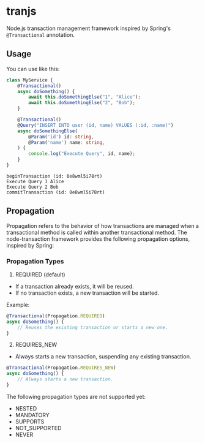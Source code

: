 # tranjs

Node.js transaction management framework inspired by Spring's `@Transactional` annotation.

## Usage

You can use like this:

```typescript
class MyService {
    @Transactional()
    async doSomething() {
        await this.doSomethingElse("1", "Alice");
        await this.doSomethingElse("2", "Bob");
    }

    @Transactional()
    @Query("INSERT INTO user (id, name) VALUES (:id, :name)")
    async doSomethingElse(
        @Param('id') id: string,
        @Param('name') name: string,
    ) {
        console.log("Execute Query", id, name);
    }
}
```
```
beginTransaction (id: 0e8wml5i78rt)
Execute Query 1 Alice
Execute Query 2 Bob
commitTransaction (id: 0e8wml5i78rt)
```

## Propagation

Propagation refers to the behavior of how transactions are managed when a transactional method is called within another transactional method. The node-transaction framework provides the following propagation options, inspired by Spring:

### Propagation Types

1. REQUIRED (default)
- If a transaction already exists, it will be reused.
- If no transaction exists, a new transaction will be started.

Example:

```typescript
@Transactional(Propagation.REQUIRED)
async doSomething() {
    // Reuses the existing transaction or starts a new one.
}
```

2. REQUIRES_NEW
- Always starts a new transaction, suspending any existing transaction.

```typescript
@Transactional(Propagation.REQUIRES_NEW)
async doSomething() {
    // Always starts a new transaction.
}
```

The following propagation types are not supported yet:
- NESTED
- MANDATORY
- SUPPORTS
- NOT_SUPPORTED
- NEVER